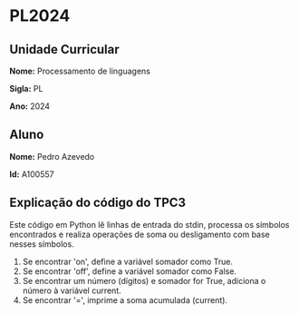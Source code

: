 # PL2024

## Unidade Curricular

**Nome:** Processamento de linguagens

**Sigla:** PL

**Ano:** 2024

## Aluno

**Nome:** Pedro Azevedo

**Id:** A100557


## Explicação do código do TPC3

Este código em Python lê linhas de entrada do stdin, processa os símbolos encontrados e realiza operações de soma ou desligamento com base nesses símbolos.

1. Se encontrar 'on', define a variável somador como True.
2. Se encontrar 'off', define a variável somador como False.
3. Se encontrar um número (dígitos) e somador for True, adiciona o número à variável current.
4. Se encontrar '=', imprime a soma acumulada (current).
